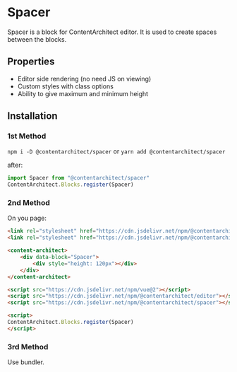 # Spacer

Spacer is a block for ContentArchitect editor. It is used to create spaces between the blocks. 


## Properties
- Editor side rendering (no need JS on viewing)
- Custom styles with class options
- Ability to give maximum and minimum height

## Installation
### 1st Method
`npm i -D @contentarchitect/spacer` or `yarn add @contentarchitect/spacer`

after:

```js
import Spacer from "@contentarchitect/spacer"
ContentArchitect.Blocks.register(Spacer)
```

### 2nd Method
On you page:

```html
<link rel="stylesheet" href="https://cdn.jsdelivr.net/npm/@contentarchitect/editor/dist/ContentArchitect.css">
<link rel="stylesheet" href="https://cdn.jsdelivr.net/npm/@contentarchitect/spacer/src/theme.extract.css">

<content-architect>
	<div data-block="Spacer">
		<div style="height: 120px"></div>
	</div>
</content-architect>

<script src="https://cdn.jsdelivr.net/npm/vue@2"></script>
<script src="https://cdn.jsdelivr.net/npm/@contentarchitect/editor"></script>
<script src="https://cdn.jsdelivr.net/npm/@contentarchitect/spacer"></script>

<script>
ContentArchitect.Blocks.register(Spacer)
</script>
```


### 3rd Method
Use bundler.

